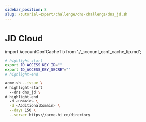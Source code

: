 ```yaml
---
sidebar_position: 8
slug: /tutorial-expert/challenge/dns-challenge/dns_jd.sh
---
```


# JD Cloud

import AccountConfCacheTip from './_account_conf_cache_tip.md';

<AccountConfCacheTip />

```bash
# highlight-start
export JD_ACCESS_KEY_ID=""
export JD_ACCESS_KEY_SECRET=""
# highlight-end

acme.sh --issue \
# highlight-start
  --dns dns_jd \
# highlight-end
  -d <Domain> \
  -d <AdditionalDomain> \
  --days 150 \
  --server https://acme.hi.cn/directory
```
